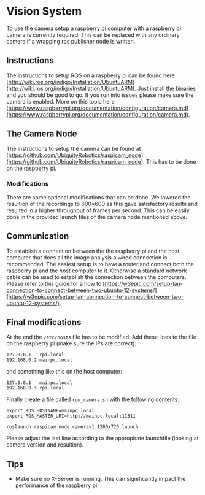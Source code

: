 # Vision System

To use the camera setup a raspberry pi computer with a raspberry pi camera is currently required. 
This can be replaced with any ordinary camera if a wrapping ros publisher node is written.

## Instructions

The instructions to setup ROS on a raspberry pi can be found here [http://wiki.ros.org/indigo/Installation/UbuntuARM](http://wiki.ros.org/indigo/Installation/UbuntuARM).
Just install the binaries and you should be good to go. If you run into issues please make sure the camera is enabled. More on this topic here [https://www.raspberrypi.org/documentation/configuration/camera.md](https://www.raspberrypi.org/documentation/configuration/camera.md).

## The Camera Node

The instructions to setup the camera can be found at [https://github.com/UbiquityRobotics/raspicam_node](https://github.com/UbiquityRobotics/raspicam_node).
This has to be done on the raspberry pi.

### Modifications

There are some optional modifications that can be done. We lowered the resultion of the recordings to 600*600 as this gave satisfactory results and resulted in a higher throughput of frames per second.
This can be easily done in the provided launch files of the camera node mentioned above.

## Communication

To establish a connection between the the raspberry pi and the host computer that does all the image analysis a wired connection is recommended. The easiest setup is to have a router and connect both the raspberry pi and the host computer to it.
Otherwise a standard network cable can be used to establish the connection between the computers. Please refer to this guide for a how to [https://w3epic.com/setup-lan-connection-to-connect-between-two-ubuntu-12-systems/](https://w3epic.com/setup-lan-connection-to-connect-between-two-ubuntu-12-systems/).

## Final modifications

At the end the `/etc/hosts` file has to be modified. Add these lines to the file on the raspberry pi (make sure the IPs are correct):
```
127.0.0.1   rpi.local
192.168.0.2 mainpc.local
```
and something like this on the host computer:
```
127.0.0.1   mainpc.local
192.168.0.3 rpi.local
```

Finally create a file called `run_camera.sh` with the following contents:
```
export ROS_HOSTNAME=mainpc.local
export ROS_MASTER_URI=http://mainpc.local:11311

roslaunch raspicam_node camerav1_1280x720.launch
```
Please adjust the last line according to the appropirate launchfile (looking at camera version and resultion).

## Tips

- Make sure no X-Server is running. This can significantly impact the performance of the raspberry pi.
